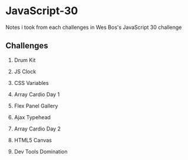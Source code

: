 # JavaScript-30
Notes i took from each challenges in Wes Bos's JavaScript 30 challenge

## Challenges 
1. Drum Kit

2. JS Clock

3. CSS Variables

4. Array Cardio Day 1

5. Flex Panel Gallery

6. Ajax Typehead

7. Array Cardio Day 2

8. HTML5 Canvas

9. Dev Tools Domination
